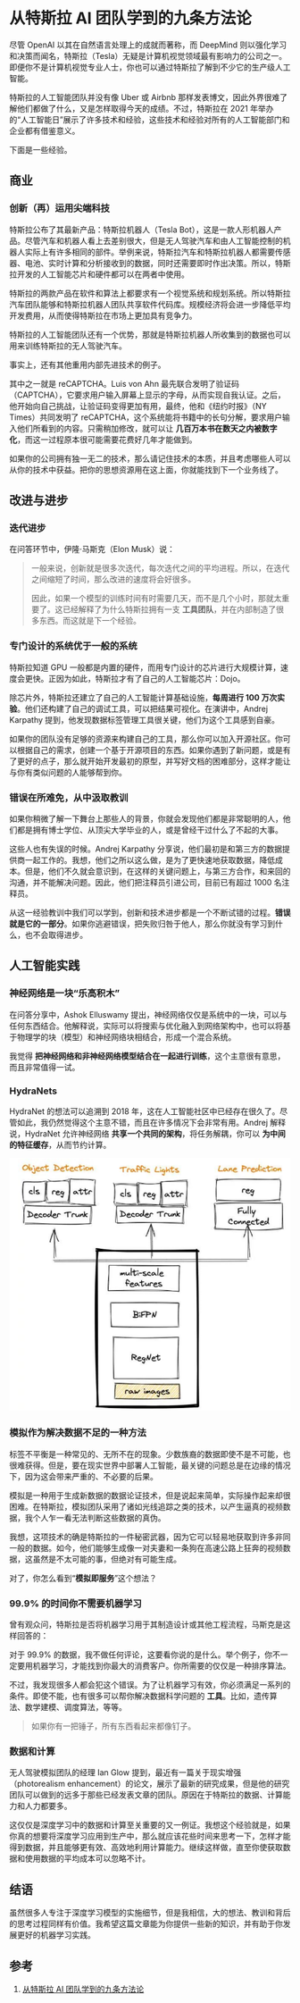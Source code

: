 # 从特斯拉 AI 团队学到的九条方法论

尽管 OpenAI 以其在自然语言处理上的成就而著称，而 DeepMind 则以强化学习和决策而闻名，特斯拉（Tesla）无疑是计算机视觉领域最有影响力的公司之一。即便你不是计算机视觉专业人士，你也可以通过特斯拉了解到不少它的生产级人工智能。

特斯拉的人工智能团队并没有像 Uber 或 Airbnb 那样发表博文，因此外界很难了解他们都做了什么，又是怎样取得今天的成绩。不过，特斯拉在 2021 年举办的“人工智能日”展示了许多技术和经验，这些技术和经验对所有的人工智能部门和企业都有借鉴意义。

下面是一些经验。

## 商业

### 创新（再）运用尖端科技

特斯拉公布了其最新产品：特斯拉机器人（Tesla Bot），这是一款人形机器人产品。尽管汽车和机器人看上去差别很大，但是无人驾驶汽车和由人工智能控制的机器人实际上有许多相同的部件。举例来说，特斯拉汽车和特斯拉机器人都需要传感器、电池、实时计算和分析接收到的数据，同时还需要即时作出决策。所以，特斯拉开发的人工智能芯片和硬件都可以在两者中使用。

特斯拉的两款产品在软件和算法上都要求有一个视觉系统和规划系统。所以特斯拉汽车团队能够和特斯拉机器人团队共享软件代码库。规模经济将会进一步降低平均开发费用，从而使得特斯拉在市场上更加具有竞争力。

特斯拉的人工智能团队还有一个优势，那就是特斯拉机器人所收集到的数据也可以用来训练特斯拉的无人驾驶汽车。

事实上，还有其他重用内部先进技术的例子。

其中之一就是 reCAPTCHA。Luis von Ahn 最先联合发明了验证码（CAPTCHA），它要求用户输入屏幕上显示的字母，从而实现自我认证。之后，他开始向自己挑战，让验证码变得更加有用，最终，他和《纽约时报》（NY Times）共同发明了 reCAPTCHA，这个系统能将书籍中的长句分解，要求用户输入他们所看到的内容。只需稍加修改，就可以让 **几百万本书在数天之内被数字化**，而这一过程原本很可能需要花费好几年才能做到。

如果你的公司拥有独一无二的技术，那么请记住技术的本质，并且考虑哪些人可以从你的技术中获益。把你的思想资源用在这上面，你就能找到下一个业务线了。

## 改进与进步

### 迭代进步

在问答环节中，伊隆·马斯克（Elon Musk）说：

> 一般来说，创新就是很多次迭代，每次迭代之间的平均进程。所以，在迭代之间缩短了时间，那么改进的速度将会好很多。
>
> 因此，如果一个模型的训练时间有时需要几天，而不是几个小时，那就太重要了。这已经解释了为什么特斯拉拥有一支 **工具团队**，并在内部制造了很多东西。而这就是下一个经验。

### 专门设计的系统优于一般的系统

特斯拉知道 GPU 一般都是内置的硬件，而用专门设计的芯片进行大规模计算，速度会更快。正因为如此，特斯拉才有了自己的人工智能芯片：Dojo。

除芯片外，特斯拉还建立了自己的人工智能计算基础设施，**每周进行 100 万次实验**。他们还构建了自己的调试工具，可以把结果可视化。在演讲中，Andrej Karpathy 提到，他发现数据标签管理工具很关键，他们为这个工具感到自豪。



如果你的团队没有足够的资源来构建自己的工具，那么你可以加入开源社区。你可以根据自己的需求，创建一个基于开源项目的东西。如果你遇到了新问题，或是有了更好的点子，那么就开始开发最初的原型，并写好文档的困难部分，这样才能让与你有类似问题的人能够帮到你。

### 错误在所难免，从中汲取教训

如果你稍微了解一下舞台上那些人的背景，你就会发现他们都是非常聪明的人，他们都是拥有博士学位、从顶尖大学毕业的人，或是曾经干过什么了不起的大事。

这些人也有失误的时候。Andrej Karpathy 分享说，他们最初是和第三方的数据提供商一起工作的。我想，他们之所以这么做，是为了更快速地获取数据，降低成本。但是，他们不久就会意识到，在这样的关键问题上，与第三方合作，和来回的沟通，并不能解决问题。因此，他们把注释员引进公司，目前已有超过 1000 名注释员。

从这一经验教训中我们可以学到，创新和技术进步都是一个不断试错的过程。**错误就是它的一部分**。如果你逃避错误，把失败归咎于他人，那么你就没有学习到什么，也不会取得进步。

## 人工智能实践

### 神经网络是一块“乐高积木”

在问答分享中，Ashok Elluswamy 提出，神经网络仅仅是系统中的一块，可以与任何东西结合。他解释说，实际可以将搜索与优化融入到网络架构中，也可以将基于物理学的块（模型）和神经网络块相结合，形成一个混合系统。

我觉得 **把神经网络和非神经网络模型结合在一起进行训练**，这个主意很有意思，而且非常值得一试。

### HydraNets

HydraNet 的想法可以追溯到 2018 年，这在人工智能社区中已经存在很久了。尽管如此，我仍然觉得这个主意不错，而且在许多情况下会非常有用。Andrej 解释说，HydraNet 允许神经网络 **共享一个共同的架构**，将任务解耦，你可以 **为中间的特征缓存**，从而节约计算。

![img](telsa_ai_methodology.assets/132c56aeb65beccc4066b84257fe409e.png)

### 模拟作为解决数据不足的一种方法

标签不平衡是一种常见的、无所不在的现象。少数族裔的数据即使不是不可能，也很难获得。但是，要在现实世界中部署人工智能，最关键的问题总是在边缘的情况下，因为这会带来严重的、不必要的后果。

模拟是一种用于生成新数据的数据论证技术，但是说起来简单，实际操作起来却很困难。在特斯拉，模拟团队采用了诸如光线追踪之类的技术，以产生逼真的视频数据，我个人乍一看无法判断这些数据的真伪。

我想，这项技术的确是特斯拉的一件秘密武器，因为它可以轻易地获取到许多非同一般的数据。如今，他们能够生成像一对夫妻和一条狗在高速公路上狂奔的视频数据，这虽然是不太可能的事，但绝对有可能生成。

对了，你怎么看到“**模拟即服务**”这个想法？

### 99.9% 的时间你不需要机器学习

曾有观众问，特斯拉是否将机器学习用于其制造设计或其他工程流程，马斯克是这样回答的：

对于 99.9% 的数据，我不做任何评论，这要看你说的是什么。举个例子，你不一定要用机器学习，才能找到你最大的消费客户。你所需要的仅仅是一种排序算法。

不过，我发现很多人都会犯这个错误。为了让机器学习有效，你必须满足一系列的条件。即使不能，也有很多可以帮你解决数据科学问题的 **工具**。比如，遗传算法、数学建模、调度算法，等等。

> 如果你有一把锤子，所有东西看起来都像钉子。

### 数据和计算

无人驾驶模拟团队的经理 Ian Glow 提到，最近有一篇关于现实增强（photorealism enhancement）的论文，展示了最新的研究成果，但是他的研究团队可以做到的远多于那些已经发表文章的团队。原因在于特斯拉的数据、计算能力和人力都要多。

这仅仅是深度学习中的数据和计算至关重要的又一例证。我想这个经验就是，如果你真的想要将深度学习应用到生产中，那么就应该花些时间来思考一下，怎样才能得到数据，并且能够更有效、高效地利用计算能力。继续这样做，直至你使获取数据和使用数据的平均成本可以忽略不计。

## 结语

虽然很多人专注于深度学习模型的实施细节，但是我相信，大的想法、教训和背后的思考过程同样有价值。我希望这篇文章能为你提供一些新的知识，并有助于你发展更好的机器学习实践。

## 参考
1. [从特斯拉 AI 团队学到的九条方法论](https://www.infoq.cn/article/SpE2c7F2YNP4ubkRaV4x)